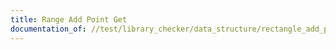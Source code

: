 ```yaml
---
title: Range Add Point Get
documentation_of: //test/library_checker/data_structure/rectangle_add_point_get.test.py
---
```

